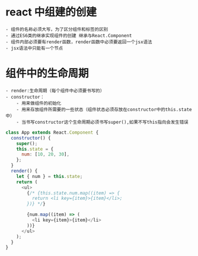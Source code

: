 # react 中组建的创建

    - 组件的名称必须大写，为了区分组件和标签的区别
    - 通过ES6类的继承实现组件的创建 继承与React.Component
    - 组件内部必须要有render函数，render函数中必须要返回一个jsx语法
    - jsx语法中只能有一个节点

# 组件中的生命周期

    - render:生命周期（每个组件中必须要书写的）
    - constructor：
        - 用来做组件的初始化
        - 用来存放组件所需要的一些状态（组件状态必须存放在constructor中的this.state中）
        - 当书写constructor这个生命周期必须书写super(),如果不写this指向会发生错误

```javascript
class App extends React.Component {
  constructor() {
    super();
    this.state = {
      num: [10, 20, 30],
    };
  }
  render() {
    let { num } = this.state;
    return (
      <ul>
        {/* {this.state.num.map((item) => {
          return <li key={item}>{item}</li>;
        })} */}

        {num.map((item) => (
          <li key={item}>{item}</li>
        ))}
      </ul>
    );
  }
}
```
